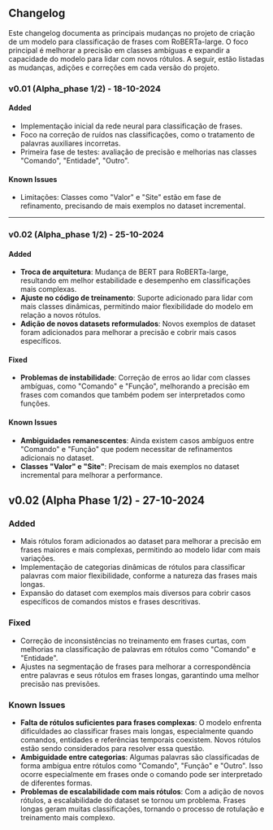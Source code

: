 ## Changelog

Este changelog documenta as principais mudanças no projeto de criação de um modelo para classificação de frases com RoBERTa-large. O foco principal é melhorar a precisão em classes ambíguas e expandir a capacidade do modelo para lidar com novos rótulos. A seguir, estão listadas as mudanças, adições e correções em cada versão do projeto.

### v0.01 (Alpha_phase 1/2) - 18-10-2024
#### Added
- Implementação inicial da rede neural para classificação de frases.
- Foco na correção de ruídos nas classificações, como o tratamento de palavras auxiliares incorretas.
- Primeira fase de testes: avaliação de precisão e melhorias nas classes "Comando", "Entidade", "Outro".
  
#### Known Issues
- Limitações: Classes como "Valor" e "Site" estão em fase de refinamento, precisando de mais exemplos no dataset incremental.

---

### v0.02 (Alpha_phase 1/2) - 25-10-2024
#### Added
- **Troca de arquitetura**: Mudança de BERT para RoBERTa-large, resultando em melhor estabilidade e desempenho em classificações mais complexas.
- **Ajuste no código de treinamento**: Suporte adicionado para lidar com mais classes dinâmicas, permitindo maior flexibilidade do modelo em relação a novos rótulos.
- **Adição de novos datasets reformulados**: Novos exemplos de dataset foram adicionados para melhorar a precisão e cobrir mais casos específicos.

#### Fixed
- **Problemas de instabilidade**: Correção de erros ao lidar com classes ambíguas, como "Comando" e "Função", melhorando a precisão em frases com comandos que também podem ser interpretados como funções.

#### Known Issues
- **Ambiguidades remanescentes**: Ainda existem casos ambíguos entre "Comando" e "Função" que podem necessitar de refinamentos adicionais no dataset.
- **Classes "Valor" e "Site"**: Precisam de mais exemplos no dataset incremental para melhorar a performance.


## v0.02 (Alpha Phase 1/2) - 27-10-2024

### **Added**
- Mais rótulos foram adicionados ao dataset para melhorar a precisão em frases maiores e mais complexas, permitindo ao modelo lidar com mais variações.
- Implementação de categorias dinâmicas de rótulos para classificar palavras com maior flexibilidade, conforme a natureza das frases mais longas.
- Expansão do dataset com exemplos mais diversos para cobrir casos específicos de comandos mistos e frases descritivas.

### **Fixed**
- Correção de inconsistências no treinamento em frases curtas, com melhorias na classificação de palavras em rótulos como "Comando" e "Entidade".
- Ajustes na segmentação de frases para melhorar a correspondência entre palavras e seus rótulos em frases longas, garantindo uma melhor precisão nas previsões.

### **Known Issues**
- **Falta de rótulos suficientes para frases complexas**: O modelo enfrenta dificuldades ao classificar frases mais longas, especialmente quando comandos, entidades e referências temporais coexistem. Novos rótulos estão sendo considerados para resolver essa questão.
- **Ambiguidade entre categorias**: Algumas palavras são classificadas de forma ambígua entre rótulos como "Comando", "Função" e "Outro". Isso ocorre especialmente em frases onde o comando pode ser interpretado de diferentes formas.
- **Problemas de escalabilidade com mais rótulos**: Com a adição de novos rótulos, a escalabilidade do dataset se tornou um problema. Frases longas geram muitas classificações, tornando o processo de rotulação e treinamento mais complexo.
